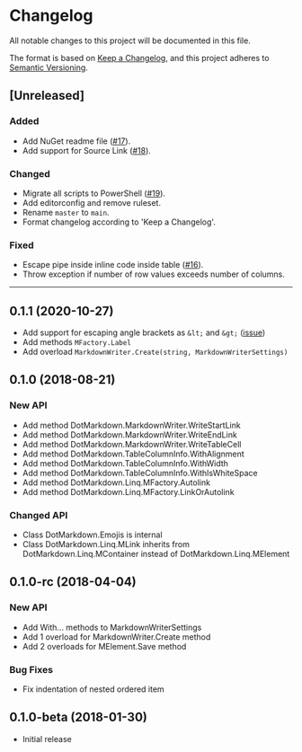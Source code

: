 # Changelog

All notable changes to this project will be documented in this file.

The format is based on [Keep a Changelog](https://keepachangelog.com/en/1.0.0/),
and this project adheres to [Semantic Versioning](https://semver.org/spec/v2.0.0.html).

## [Unreleased]

### Added

- Add NuGet readme file ([#17](https://github.com/josefpihrt/dotmarkdown/pull/17)).
- Add support for Source Link ([#18](https://github.com/josefpihrt/dotmarkdown/pull/18)).

### Changed

- Migrate all scripts to PowerShell ([#19](https://github.com/josefpihrt/dotmarkdown/pull/19)).
- Add editorconfig and remove ruleset.
- Rename `master` to `main`.
- Format changelog according to 'Keep a Changelog'.

### Fixed

- Escape pipe inside inline code inside table ([#16](https://github.com/josefpihrt/dotmarkdown/issues/16)).
- Throw exception if number of row values exceeds number of columns.

-----

## 0.1.1 (2020-10-27)

* Add support for escaping angle brackets as `&lt;` and `&gt;` ([issue](https://github.com/JosefPihrt/DotMarkdown/issues/15))
* Add methods `MFactory.Label`
* Add overload `MarkdownWriter.Create(string, MarkdownWriterSettings)`

## 0.1.0 (2018-08-21)

### New API

* Add method DotMarkdown.MarkdownWriter.WriteStartLink
* Add method DotMarkdown.MarkdownWriter.WriteEndLink
* Add method DotMarkdown.MarkdownWriter.WriteTableCell
* Add method DotMarkdown.TableColumnInfo.WithAlignment
* Add method DotMarkdown.TableColumnInfo.WithWidth
* Add method DotMarkdown.TableColumnInfo.WithIsWhiteSpace
* Add method DotMarkdown.Linq.MFactory.Autolink
* Add method DotMarkdown.Linq.MFactory.LinkOrAutolink

### Changed API

* Class DotMarkdown.Emojis is internal
* Class DotMarkdown.Linq.MLink inherits from DotMarkdown.Linq.MContainer instead of DotMarkdown.Linq.MElement

## 0.1.0-rc (2018-04-04)

### New API

* Add With... methods to MarkdownWriterSettings
* Add 1 overload for MarkdownWriter.Create method
* Add 2 overloads for MElement.Save method

### Bug Fixes

* Fix indentation of nested ordered item

## 0.1.0-beta (2018-01-30)

* Initial release